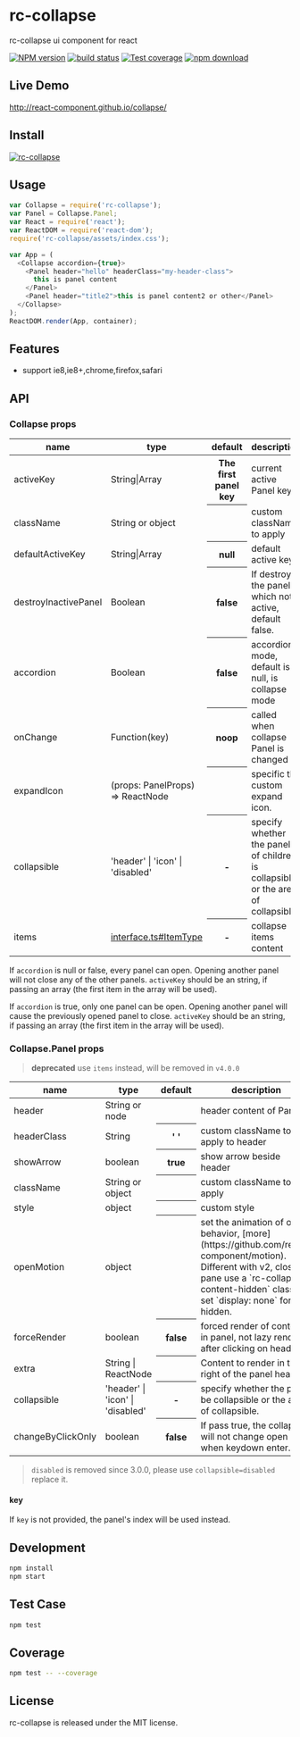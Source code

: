 # rc-collapse

rc-collapse ui component for react

[![NPM version][npm-image]][npm-url] [![build status][github-actions-image]][github-actions-url] [![Test coverage][codecov-image]][codecov-url] [![npm download][download-image]][download-url]

[npm-image]: http://img.shields.io/npm/v/rc-collapse.svg?style=flat-square
[npm-url]: http://npmjs.org/package/rc-collapse
[github-actions-image]: https://github.com/react-component/collapse/workflows/CI/badge.svg
[github-actions-url]: https://github.com/react-component/collapse/actions
[codecov-image]: https://img.shields.io/codecov/c/github/react-component/collapse/master.svg?style=flat-square
[codecov-url]: https://app.codecov.io/gh/react-component/collapse
[download-image]: https://img.shields.io/npm/dm/rc-collapse.svg?style=flat-square
[download-url]: https://npmjs.org/package/rc-collapse

## Live Demo

http://react-component.github.io/collapse/

## Install

[![rc-collapse](https://nodei.co/npm/rc-collapse.png)](https://npmjs.org/package/rc-collapse)

## Usage

```js
var Collapse = require('rc-collapse');
var Panel = Collapse.Panel;
var React = require('react');
var ReactDOM = require('react-dom');
require('rc-collapse/assets/index.css');

var App = (
  <Collapse accordion={true}>
    <Panel header="hello" headerClass="my-header-class">
      this is panel content
    </Panel>
    <Panel header="title2">this is panel content2 or other</Panel>
  </Collapse>
);
ReactDOM.render(App, container);
```

## Features

- support ie8,ie8+,chrome,firefox,safari

## API

### Collapse props

<table class="table table-bordered table-striped">
    <thead>
    <tr>
        <th style="width: 100px;">name</th>
        <th style="width: 50px;">type</th>
        <th>default</th>
        <th>description</th>
    </tr>
    </thead>
    <tbody>
      <tr>
          <td>activeKey</td>
          <td>String|Array<String></td>
          <th>The first panel key</th>
          <td>current active Panel key</td>
      </tr>
      <tr>
        <td>className</td>
        <td>String or object</td>
        <th></th>
        <td>custom className to apply</td>
      </tr>
      <tr>
          <td>defaultActiveKey</td>
          <td>String|Array<String></td>
          <th>null</th>
          <td>default active key</td>
      </tr>
      <tr>
          <td>destroyInactivePanel</td>
          <td>Boolean</td>
          <th>false</th>
          <td>If destroy the panel which not active, default false. </td>
      </tr>
      <tr>
          <td>accordion</td>
          <td>Boolean</td>
          <th>false</th>
          <td>accordion mode, default is null, is collapse mode</td>
      </tr>
      <tr>
          <td>onChange</td>
          <td>Function(key)</td>
          <th>noop</th>
          <td>called when collapse Panel is changed</td>
      </tr>
      <tr>
          <td>expandIcon</td>
          <td>(props: PanelProps) => ReactNode</td>
          <th></th>
          <td>specific the custom expand icon.</td>
      </tr>
      <tr>
          <td>collapsible</td>
          <td>'header' | 'icon' | 'disabled'</td>
          <th>-</th>
          <td>specify whether the panel of children is collapsible or the area of collapsible.</td>
      </tr>
      <tr>
          <td>items</td>
          <td>
            <a href="./src/interface.ts#ItemType">interface.ts#ItemType</a>
          </td>
          <th>-</th>
          <td>collapse items content</td>
      </tr>
    </tbody>
</table>

If `accordion` is null or false, every panel can open. Opening another panel will not close any of the other panels. `activeKey` should be an string, if passing an array (the first item in the array will be used).

If `accordion` is true, only one panel can be open. Opening another panel will cause the previously opened panel to close. `activeKey` should be an string, if passing an array (the first item in the array will be used).

### Collapse.Panel props

> **deprecated** use `items` instead, will be removed in `v4.0.0`

<table class="table table-bordered table-striped">
    <thead>
    <tr>
        <th style="width: 100px;">name</th>
        <th style="width: 50px;">type</th>
        <th>default</th>
        <th>description</th>
    </tr>
    </thead>
    <tbody>
      <tr>
          <td>header</td>
          <td>String or node</td>
          <th></th>
          <td>header content of Panel</td>
      </tr>
      <tr>
          <td>headerClass</td>
          <td>String</td>
          <th>' '</th>
          <td>custom className to apply to header</td>
      </tr>
      <tr>
          <td>showArrow</td>
          <td>boolean</td>
          <th>true</th>
          <td>show arrow beside header</td>
      </tr>
      <tr>
        <td>className</td>
        <td>String or object</td>
        <th></th>
        <td>custom className to apply</td>
      </tr>
      <tr>
        <td>style</td>
        <td>object</td>
        <th></th>
        <td>custom style</td>
      </tr>
      <tr>
        <td>openMotion</td>
        <td>object</td>
        <th></th>
        <td>set the animation of open behavior, [more](https://github.com/react-component/motion). Different with v2, closed pane use a `rc-collapse-content-hidden` class to set `display: none` for hidden.</td>
      </tr>
      <tr>
        <td>forceRender</td>
        <td>boolean</td>
        <th>false</th>
        <td>forced render of content in panel, not lazy render after clicking on header</td>
      </tr>
      <tr>
          <td>extra</td>
          <td>String | ReactNode</td>
          <th></th>
          <td>Content to render in the right of the panel header</td>
      </tr>
      <tr>
          <td>collapsible</td>
          <td>'header' | 'icon' | 'disabled'</td>
          <th>-</th>
          <td>specify whether the panel be collapsible or the area of collapsible.</td>
      </tr>
      <tr>
          <td>changeByClickOnly</td>
          <td>boolean</td>
          <th>false</th>
          <td>If pass true, the collapse will not change open state when keydown enter.</td>
      </tr>
    </tbody>
</table>

> `disabled` is removed since 3.0.0, please use `collapsible=disabled` replace it.

#### key

If `key` is not provided, the panel's index will be used instead.

## Development

```bash
npm install
npm start
```

## Test Case

```bash
npm test
```

## Coverage

```bash
npm test -- --coverage
```

## License

rc-collapse is released under the MIT license.
